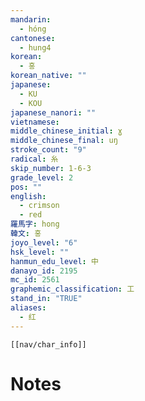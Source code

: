 ```yaml
---
mandarin:
  - hóng
cantonese:
  - hung4
korean:
  - 홍
korean_native: ""
japanese:
  - KU
  - KOU
japanese_nanori: ""
vietnamese:
middle_chinese_initial: ɣ
middle_chinese_final: uŋ
stroke_count: "9"
radical: 糸
skip_number: 1-6-3
grade_level: 2
pos: ""
english:
  - crimson
  - red
羅馬字: hong
韓文: 홍
joyo_level: "6"
hsk_level: ""
hanmun_edu_level: 中
danayo_id: 2195
mc_id: 2561
graphemic_classification: 工
stand_in: "TRUE"
aliases:
  - 红
---
```

```meta-bind-embed
[[nav/char_info]]
```

# Notes
